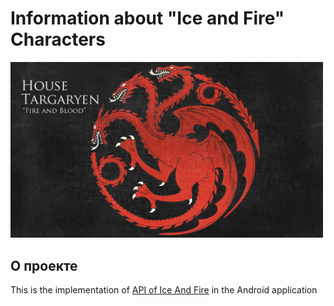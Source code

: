 # Information about "Ice and Fire" Characters

<img src="https://raw.githubusercontent.com/RNOVOSELOV/AnAPIOfIceAndFire-Android/master/AnIceAndFire/images/378.png"  width="500"/>

## О проекте

This is the implementation of [API of Ice And Fire](https://anapioficeandfire.com/) in the Android application
